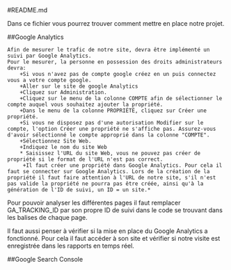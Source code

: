 #README.md

Dans ce fichier vous pourrez trouver comment mettre en place notre projet.

##Google Analytics

    Afin de mesurer le trafic de notre site, devra être implémenté un suivi par Google Analytics.
    Pour le mesurer, la personne en possession des droits administrateurs devra:
        +Si vous n'avez pas de compte google créez en un puis connectez vous a votre compte google.
        +Aller sur le site de google Analytics
        +Cliquez sur Administration.
        +Cliquez sur le menu de la colonne COMPTE afin de sélectionner le compte auquel vous souhaitez ajouter la propriété.
        +Dans le menu de la colonne PROPRIÉTÉ, cliquez sur Créer une propriété.
        +Si vous ne disposez pas d'une autorisation Modifier sur le compte, l'option Créer une propriété ne s'affiche pas. Assurez-vous d'avoir sélectionné le compte approprié dans la colonne "COMPTE".
        +Sélectionnez Site Web.
        +Indiquez le nom du site Web
        * Saisissez l'URL du site Web, vous ne pouvez pas créer de propriété si le format de l'URL n'est pas correct.
         +Il faut créer une propriété dans Google Analytics. Pour cela il faut se connecter sur Google Analytics. Lors de la création de la propriété il faut faire attention à l'URL de notre site, s'il n'est pas valide la propriété ne pourra pas être créée, ainsi qu'à la génération de l'ID de suivi, un ID = un site.*

Pour pouvoir analyser les différentes pages il faut remplacer GA_TRACKING_ID par son propre ID de suivi dans le code se trouvant dans les balises <head> de chaque page.

Il faut aussi penser à vérifier si la mise en place du Google Analytics a fonctionné. Pour cela il faut accéder à son site et vérifier si notre visite est enregistrée dans les rapports en temps réel.

##Google Search Console
